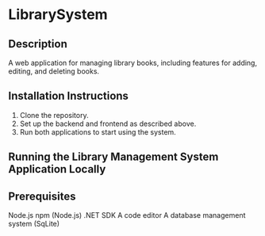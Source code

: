 # LibrarySystem

## Description
A web application for managing library books, including features for adding, editing, and deleting books.

## Installation Instructions
1. Clone the repository.
2. Set up the backend and frontend as described above.
3. Run both applications to start using the system.

## Running the Library Management System Application Locally

## Prerequisites
Node.js 
npm (Node.js)
.NET SDK
A code editor 
A database management system (SqLite)


